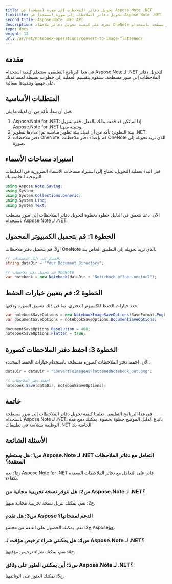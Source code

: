 ```yaml
---
title: تحويل دفاتر الملاحظات إلى صورة (مسطحة) في Aspose Note .NET
linktitle: تحويل دفاتر الملاحظات إلى صورة (مسطحة) في Aspose Note .NET
second_title: Aspose.Note .NET API
description: تعرف على كيفية تحويل دفاتر ملاحظات OneNote إلى صور مسطحة باستخدام Aspose.Note لـ .NET. دليل خطوة بخطوة للتكامل السلس.
type: docs
weight: 12
url: /ar/net/notebook-operations/convert-to-image-flattened/
---
```

## مقدمة

في هذا البرنامج التعليمي، سنتعلم كيفية استخدام Aspose.Note لـ .NET لتحويل دفاتر الملاحظات إلى صور مسطحة. سنقوم بتقسيم العملية إلى خطوات بسيطة لمساعدتك على فهمها وتنفيذها بفعالية.

## المتطلبات الأساسية

قبل أن نبدأ، تأكد من أن لديك ما يلي:

1.  Aspose.Note for .NET: إذا لم تكن قد قمت بذلك بالفعل، فقم بتنزيل Aspose.Note for .NET وتثبيته من[هنا](https://releases.aspose.com/note/net/).
2. بيئة التطوير: تأكد من أن لديك بيئة تطوير مناسبة تم إعدادها لتطوير .NET.
3. دفتر ملاحظات OneNote: قم بإعداد دفتر ملاحظات OneNote الذي تريد تحويله إلى صورة.

## استيراد مساحات الأسماء

قبل البدء بعملية التحويل، تحتاج إلى استيراد مساحات الأسماء الضرورية في التعليمات البرمجية الخاصة بك:

```csharp
using Aspose.Note.Saving;
using System;
using System.Collections.Generic;
using System.Linq;
using System.Text;
```

الآن، دعنا نتعمق في الدليل خطوة بخطوة لتحويل دفاتر الملاحظات إلى صور مسطحة باستخدام Aspose.Note لـ .NET.

## الخطوة 1: قم بتحميل الكمبيوتر المحمول

أولاً، قم بتحميل دفتر ملاحظات OneNote الذي تريد تحويله إلى التطبيق الخاص بك.

```csharp
// المسار إلى دليل المستندات.
string dataDir = "Your Document Directory";

// قم بتحميل دفتر ملاحظات OneNote
var notebook = new Notebook(dataDir + "Notizbuch öffnen.onetoc2");
```

## الخطوة 2: قم بتعيين خيارات الحفظ

حدد خيارات الحفظ للكمبيوتر الدفتري، بما في ذلك تنسيق الصورة ودقتها.

```csharp
var notebookSaveOptions = new NotebookImageSaveOptions(SaveFormat.Png);
var documentSaveOptions = notebookSaveOptions.DocumentSaveOptions;

documentSaveOptions.Resolution = 400;
notebookSaveOptions.Flatten = true;
```

## الخطوة 3: احفظ دفتر الملاحظات كصورة

الآن، احفظ دفتر الملاحظات كصورة مسطحة باستخدام خيارات الحفظ المحددة.

```csharp
dataDir = dataDir + "ConvertToImageAsFlattenedNotebook_out.png";

// احفظ دفتر الملاحظات
notebook.Save(dataDir, notebookSaveOptions);
```

## خاتمة

في هذا البرنامج التعليمي، تعلمنا كيفية تحويل دفاتر الملاحظات إلى صور مسطحة باستخدام Aspose.Note لـ .NET. باتباع الدليل الموضح خطوة بخطوة، يمكنك دمج هذه الوظيفة بسلاسة في تطبيقات .NET الخاصة بك.

## الأسئلة الشائعة

### س1: هل يستطيع Aspose.Note لـ .NET التعامل مع دفاتر الملاحظات المعقدة؟

ج1: نعم، Aspose.Note for .NET قادر على التعامل مع دفاتر الملاحظات المعقدة بكفاءة.

### س2: هل تتوفر نسخة تجريبية مجانية من Aspose.Note لـ .NET؟

 ج2: نعم، يمكنك تنزيل نسخة تجريبية مجانية من[هنا](https://releases.aspose.com/).

### س3: هل تقدم Aspose الدعم لمنتجاتها؟

 ج3: نعم، يمكنك الحصول على الدعم من مجتمع Aspose[هنا](https://forum.aspose.com/c/note/28).

### س4: هل يمكنني شراء ترخيص مؤقت لـ Aspose.Note لـ .NET؟

 ج4: نعم، يمكنك شراء ترخيص مؤقت[هنا](https://purchase.aspose.com/temporary-license/).

### س5: أين يمكنني العثور على وثائق Aspose.Note لـ .NET؟

 ج5: يمكنك العثور على الوثائق[هنا](https://reference.aspose.com/note/net/).